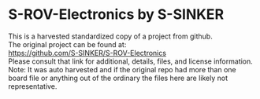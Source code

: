 
# S-ROV-Electronics by S-SINKER  
This is a harvested standardized copy of a project from github.  
The original project can be found at:  
https://github.com/S-SINKER/S-ROV-Electronics  
Please consult that link for additional, details, files, and license information.  
Note: It was auto harvested and if the original repo had more than one board file or anything out of the ordinary the files here are likely not representative.  
    